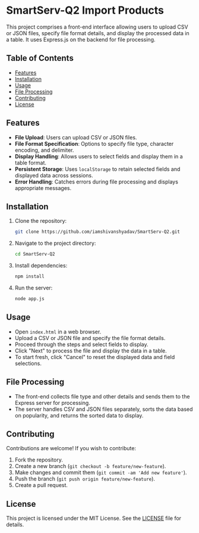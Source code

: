 

# SmartServ-Q2 Import Products

This project comprises a front-end interface allowing users to upload CSV or JSON files, specify file format details, and display the processed data in a table. It uses Express.js on the backend for file processing.

## Table of Contents
- [Features](#features)
- [Installation](#installation)
- [Usage](#usage)
- [File Processing](#file-processing)
- [Contributing](#contributing)
- [License](#license)

## Features

- **File Upload**: Users can upload CSV or JSON files.
- **File Format Specification**: Options to specify file type, character encoding, and delimiter.
- **Display Handling**: Allows users to select fields and display them in a table format.
- **Persistent Storage**: Uses `localStorage` to retain selected fields and displayed data across sessions.
- **Error Handling**: Catches errors during file processing and displays appropriate messages.

## Installation

1. Clone the repository:

    ```bash
    git clone https://github.com/iamshivanshyadav/SmartServ-Q2.git
    ```

2. Navigate to the project directory:

    ```bash
    cd SmartServ-Q2
    ```

3. Install dependencies:

    ```bash
    npm install
    ```

4. Run the server:

    ```bash
    node app.js
    ```

## Usage

- Open `index.html` in a web browser.
- Upload a CSV or JSON file and specify the file format details.
- Proceed through the steps and select fields to display.
- Click "Next" to process the file and display the data in a table.
- To start fresh, click "Cancel" to reset the displayed data and field selections.

## File Processing

- The front-end collects file type and other details and sends them to the Express server for processing.
- The server handles CSV and JSON files separately, sorts the data based on popularity, and returns the sorted data to display.

## Contributing

Contributions are welcome! If you wish to contribute:

1. Fork the repository.
2. Create a new branch (`git checkout -b feature/new-feature`).
3. Make changes and commit them (`git commit -am 'Add new feature'`).
4. Push the branch (`git push origin feature/new-feature`).
5. Create a pull request.

## License

This project is licensed under the MIT License. See the [LICENSE](LICENSE) file for details.


